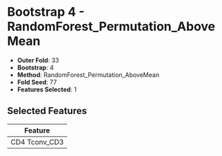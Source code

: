 # Bootstrap 4 - RandomForest_Permutation_AboveMean

- **Outer Fold**: 33
- **Bootstrap**: 4
- **Method**: RandomForest_Permutation_AboveMean
- **Fold Seed**: 77
- **Features Selected**: 1

## Selected Features

| Feature |
|---------|
| CD4 Tconv_CD3 |
